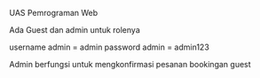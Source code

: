 UAS Pemrograman Web 

Ada Guest dan admin untuk rolenya

username admin = admin
password admin = admin123

Admin berfungsi untuk mengkonfirmasi pesanan bookingan guest
